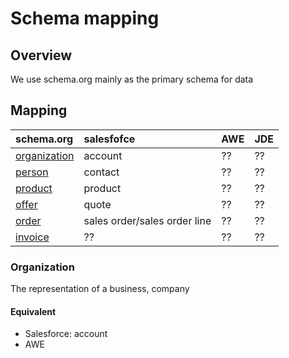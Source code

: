 # Schema mapping

## Overview
We use schema.org mainly as the primary schema for data

## Mapping

|schema.org   | salesfofce   | AWE  |  JDE | 
|:------------|:-------------|:-----|-------|
|[organization](https://schema.org/Organization)| account | ?? | ?? |
|[person](https://schema.org/Person) | contact | ?? | ?? |
|[product](https://schema.org/docs/search_results.html?q=product) | product | ?? | ?? |
|[offer](https://schema.org/Offer) | quote | ?? | ?? |
|[order](https://schema.org/Order) | sales order/sales order line | ?? | ?? |
|[invoice](https://schema.org/Invoice) | ??  | ?? | ?? |



### Organization
The representation of a business, company
#### Equivalent
- Salesforce: account
- AWE
